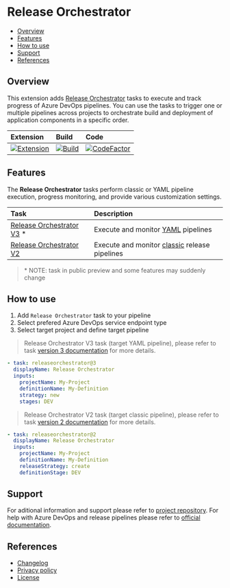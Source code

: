 # Release Orchestrator

- [Overview](#overview)
- [Features](#features)
- [How to use](#how-to-use)
- [Support](#support)
- [References](#references)

## Overview

This extension adds [Release Orchestrator](https://marketplace.visualstudio.com/items?itemName=dmitryserbin.release-orchestrator) tasks to execute and track progress of Azure DevOps pipelines. You can use the tasks to trigger one or multiple pipelines across projects to orchestrate build and deployment of application components in a specific order.

Extension | Build | Code
:---------|:------|:----
[![Extension](https://vsmarketplacebadges.dev/version/dmitryserbin.release-orchestrator.svg)](https://marketplace.visualstudio.com/items?itemName=dmitryserbin.release-orchestrator) | [![Build](https://dev.azure.com/dmitryserbin/Orchestrator/_apis/build/status/Orchestrator-release)](https://dev.azure.com/dmitryserbin/Orchestrator/_build/latest?definitionId=6) | [![CodeFactor](https://www.codefactor.io/repository/github/dmitryserbin/azdev-release-orchestrator/badge)](https://www.codefactor.io/repository/github/dmitryserbin/azdev-release-orchestrator)

## Features

The **Release Orchestrator** tasks perform classic or YAML pipeline execution, progress monitoring, and provide various customization settings.

Task | Description
:-------|:-----------
[Release Orchestrator V3](docs/OrchestratorV3.md) * | Execute and monitor [YAML](https://docs.microsoft.com/en-us/azure/devops/pipelines/get-started/pipelines-get-started) pipelines
[Release Orchestrator V2](docs/OrchestratorV2.md) | Execute and monitor [classic](https://docs.microsoft.com/en-us/azure/devops/pipelines/release) release pipelines

> \* NOTE: task in public preview and some features may suddenly change

## How to use

1. Add `Release Orchestrator` task to your pipeline
2. Select prefered Azure DevOps service endpoint type
3. Select target project and define target pipeline

> Release Orchestrator V3 task (target YAML pipeline), please refer to task [version 3 documentation](docs/OrchestratorV3.md) for more details.

```yaml
- task: releaseorchestrator@3
  displayName: Release Orchestrator
  inputs:
    projectName: My-Project
    definitionName: My-Definition
    strategy: new
    stages: DEV
```

> Release Orchestrator V2 task (target classic pipeline), please refer to task [version 2 documentation](docs/OrchestratorV2.md) for more details.

```yaml
- task: releaseorchestrator@2
  displayName: Release Orchestrator
  inputs:
    projectName: My-Project
    definitionName: My-Definition
    releaseStrategy: create
    definitionStage: DEV
```

## Support

For aditional information and support please refer to [project repository](https://github.com/dmitryserbin/azdev-release-orchestrator). For help with Azure DevOps and release pipelines please refer to [official documentation](https://docs.microsoft.com/en-us/azure/devops).

## References

- [Changelog](CHANGELOG.md)
- [Privacy policy](PRIVACY.md)
- [License](LICENSE)
